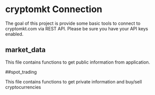 # cryptomkt Connection

The goal of this project is provide some basic tools to connect to cryptomkt.com via REST API. Please be sure you have your API keys enabled.

## market_data

This file contains functions to get public information from application.

##spot_trading

This file contains functions to get private information and buy/sell cryptocurrencies

